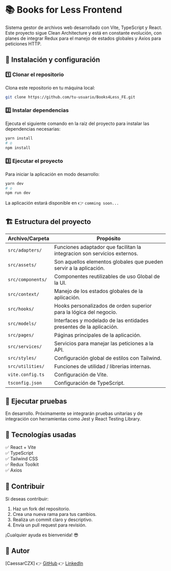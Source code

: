 # 📚 Books for Less Frontend

Sistema gestor de archivos web desarrollado con Vite, TypeScript y React. Este proyecto sigue Clean Architecture y está en constante evolución, con planes de integrar Redux para el manejo de estados globales y Axios para peticiones HTTP.

## 🚀 Instalación y configuración

### 1️⃣ Clonar el repositorio

Clona este repositorio en tu máquina local:

```sh
git clone https://github.com/tu-usuario/Books4Less_FE.git
```

### 2️⃣ Instalar dependencias

Ejecuta el siguiente comando en la raíz del proyecto para instalar las dependencias necesarias:

```sh
yarn install
# o
npm install
```

### 3️⃣ Ejecutar el proyecto

Para iniciar la aplicación en modo desarrollo:

```sh
yarn dev
# o
npm run dev
```

La aplicación estará disponible en 👉 `comming soon...`

## 🏗️ Estructura del proyecto

| Archivo/Carpeta      | Propósito |
|----------------------|-----------|
| `src/adapters/`   | Funciones adaptador que facilitan la integracion son servicios externos. |
| `src/assets/`   | Son aquellos elementos globales que pueden servir a la aplicación. |
| `src/components/`   | Componentes reutilizables de uso Global de la UI. |
| `src/context/`        | Manejo de los estados globales de la aplicación. |
| `src/hooks/`        | Hooks personalizados de orden superior para la lógica del negocio. |
| `src/models/`     | Interfaces y modelado de las entidades presentes de la aplicación. |
| `src/pages/`        | Páginas principales de la aplicación. |
| `src/services/`     | Servicios para manejar las peticiones a la API. |
| `src/styles/`       | Configuración global de estilos con Tailwind. |
| `src/utilities/`        | Funciones de utilidad / librerias internas. |
| `vite.config.ts`    | Configuración de Vite. |
| `tsconfig.json`     | Configuración de TypeScript. |

## 🚦 Ejecutar pruebas

En desarrollo. Próximamente se integrarán pruebas unitarias y de integración con herramientas como Jest y React Testing Library.

## 🌟 Tecnologías usadas

✅ React + Vite  
✅ TypeScript  
✅ Tailwind CSS  
✅ Redux Toolkit  
✅ Axios  

## 🎯 Contribuir

Si deseas contribuir:

1. Haz un fork del repositorio.
2. Crea una nueva rama para tus cambios.
3. Realiza un commit claro y descriptivo.
4. Envía un pull request para revisión.

¡Cualquier ayuda es bienvenida! 😎

## 👤 Autor

[CaessarCZX] 👉 [GitHub](https://github.com/CaessarCZX) 👉 [LinkedIn](www.linkedin.com/in/cesar-jhonatan-tun-cetina-431002324)

